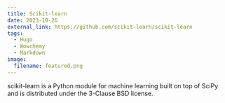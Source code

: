 ```yaml
---
title: Scikit-learn
date: 2023-10-26
external_link: https://github.com/scikit-learn/scikit-learn
tags:
  - Hugo
  - Wowchemy
  - Markdown
image:
  filename: featured.png
---
```


scikit-learn is a Python module for machine learning built on top of SciPy and is distributed under the 3-Clause BSD license.

<!--more-->


